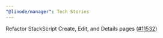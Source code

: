 ```yaml
---
"@linode/manager": Tech Stories
---
```


Refactor StackScript Create, Edit, and Details pages ([#11532](https://github.com/linode/manager/pull/11532))
